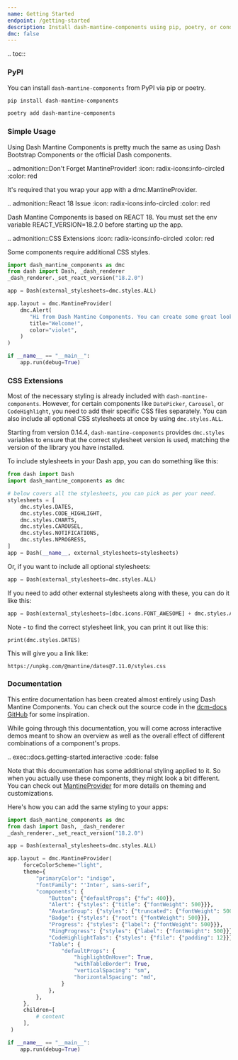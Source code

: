 ```yaml
---
name: Getting Started
endpoint: /getting-started
description: Install dash-mantine-components using pip, poetry, or conda.
dmc: false
---
```


.. toc::

### PyPI

You can install `dash-mantine-components` from PyPI via pip or poetry.

```bash
pip install dash-mantine-components
```

```bash
poetry add dash-mantine-components
```

### Simple Usage

Using Dash Mantine Components is pretty much the same as using Dash Bootstrap Components or the official Dash 
components. 

.. admonition::Don't Forget MantineProvider!
   :icon: radix-icons:info-circled
   :color: red

   It's required that you wrap your app with a dmc.MantineProvider.

.. admonition::React 18 Issue
   :icon: radix-icons:info-circled
   :color: red

   Dash Mantine Components is based on REACT 18. You must set the env variable REACT_VERSION=18.2.0 before starting up the app.


.. admonition::CSS Extensions
   :icon: radix-icons:info-circled
   :color: red

   Some components require additional CSS styles.
    

```python
import dash_mantine_components as dmc
from dash import Dash, _dash_renderer
_dash_renderer._set_react_version("18.2.0")

app = Dash(external_stylesheets=dmc.styles.ALL)

app.layout = dmc.MantineProvider(
    dmc.Alert(
       "Hi from Dash Mantine Components. You can create some great looking dashboards using me!",
       title="Welcome!",
       color="violet",
    )
)

if __name__ == "__main__":
    app.run(debug=True)
```

### CSS Extensions

Most of the necessary styling is already included with `dash-mantine-components`. However, for certain components like
`DatePicker`, `Carousel`, or `CodeHighlight`, you need to add their specific CSS files separately. You can also include 
all optional CSS stylesheets at once by using `dmc.styles.ALL`.

Starting from version 0.14.4, `dash-mantine-components` provides `dmc.styles` variables to ensure that the correct 
stylesheet version is used, matching the version of the library you have installed.

To include stylesheets in your Dash app, you can do something like this:

```python
from dash import Dash
import dash_mantine_components as dmc

# below covers all the stylesheets, you can pick as per your need.
stylesheets = [
    dmc.styles.DATES,
    dmc.styles.CODE_HIGHLIGHT,
    dmc.styles.CHARTS,
    dmc.styles.CAROUSEL,
    dmc.styles.NOTIFICATIONS,
    dmc.styles.NPROGRESS,
]
app = Dash(__name__, external_stylesheets=stylesheets)
```

Or, if you want to include all optional stylesheets:

```python
app = Dash(external_stylesheets=dmc.styles.ALL)
```

If you need to add other external stylesheets along with these, you can do it like this:

```python
app = Dash(external_stylesheets=[dbc.icons.FONT_AWESOME] + dmc.styles.ALL)
```


Note - to find the correct stylesheet link, you can print it out like this:
```
print(dmc.styles.DATES)
```
This will give you a link like:
```
https://unpkg.com/@mantine/dates@7.11.0/styles.css
```


### Documentation

This entire documentation has been created almost entirely using Dash Mantine Components. You can check out the source
code in the [dcm-docs GitHub](https://github.com/snehilvj/dmc-docs) for some inspiration.

While going through this documentation, you will come across interactive demos meant to show an overview as well as the overall effect of different combinations of a component's props.

.. exec::docs.getting-started.interactive
   :code: false

Note that this documentation has some additional styling applied to it. So when you actually use these components, they 
might look a bit different. You can check out [MantineProvider](/components/mantineprovider) for more details on
theming and customizations.

Here's how you can add the same styling to your apps:

```python
import dash_mantine_components as dmc
from dash import Dash, _dash_renderer
_dash_renderer._set_react_version("18.2.0")

app = Dash(external_stylesheets=dmc.styles.ALL)

app.layout = dmc.MantineProvider(
     forceColorScheme="light",
     theme={
         "primaryColor": "indigo",
         "fontFamily": "'Inter', sans-serif",
         "components": {
             "Button": {"defaultProps": {"fw": 400}},
             "Alert": {"styles": {"title": {"fontWeight": 500}}},
             "AvatarGroup": {"styles": {"truncated": {"fontWeight": 500}}},
             "Badge": {"styles": {"root": {"fontWeight": 500}}},
             "Progress": {"styles": {"label": {"fontWeight": 500}}},
             "RingProgress": {"styles": {"label": {"fontWeight": 500}}},
             "CodeHighlightTabs": {"styles": {"file": {"padding": 12}}},
             "Table": {
                 "defaultProps": {
                     "highlightOnHover": True,
                     "withTableBorder": True,
                     "verticalSpacing": "sm",
                     "horizontalSpacing": "md",
                 }
             },
         },
     },
     children=[
         # content
     ],
 )

if __name__ == "__main__":
    app.run(debug=True)
```
